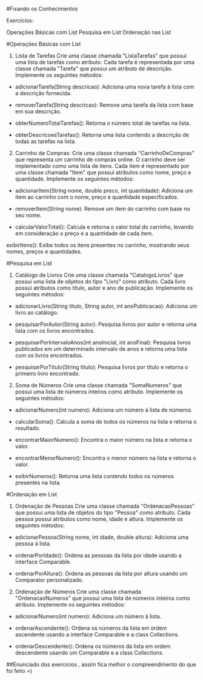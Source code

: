 

#Fixando os Conhecimentos

Exercícios:

Operações Básicas com List
Pesquisa em List
Ordenação nas List



#Operações Básicas com List

1. Lista de Tarefas
Crie uma classe chamada "ListaTarefas" que possui uma lista de tarefas como atributo. Cada tarefa é representada por uma classe chamada "Tarefa" que possui um atributo de descrição. Implemente os seguintes métodos:

- adicionarTarefa(String descricao): Adiciona uma nova tarefa à lista com a descrição fornecida.

- removerTarefa(String descricao): Remove uma tarefa da lista com base em sua descrição.

- obterNumeroTotalTarefas(): Retorna o número total de tarefas na lista.

- obterDescricoesTarefas(): Retorna uma lista contendo a descrição de todas as tarefas na lista.

  
2. Carrinho de Compras:
Crie uma classe chamada "CarrinhoDeCompras" que representa um carrinho de compras online. O carrinho deve ser implementado como uma lista de itens.
Cada item é representado por uma classe chamada "Item" que possui atributos como nome, preço e quantidade. Implemente os seguintes métodos:

- adicionarItem(String nome, double preco, int quantidade): Adiciona um item ao carrinho com o nome, preço e quantidade especificados.
 
- removerItem(String nome): Remove um item do carrinho com base no seu nome.

- calcularValorTotal(): Calcula e retorna o valor total do carrinho, levando em consideração o preço e a quantidade de cada item.

exibirItens(): Exibe todos os itens presentes no carrinho, mostrando seus nomes, preços e quantidades.



#Pesquisa em List

1. Catálogo de Livros
Crie uma classe chamada "CatalogoLivros" que possui uma lista de objetos do tipo "Livro" como atributo. Cada livro possui atributos como título, autor e ano de publicação. Implemente os seguintes métodos:

- adicionarLivro(String titulo, String autor, int anoPublicacao): Adiciona um livro ao catálogo.
  
- pesquisarPorAutor(String autor): Pesquisa livros por autor e retorna uma lista com os livros encontrados.
  
- pesquisarPorIntervaloAnos(int anoInicial, int anoFinal): Pesquisa livros publicados em um determinado intervalo de anos e retorna uma lista com os livros encontrados.
  
- pesquisarPorTitulo(String titulo): Pesquisa livros por título e retorna o primeiro livro encontrado.
  
2. Soma de Números
Crie uma classe chamada "SomaNumeros" que possui uma lista de números inteiros como atributo. Implemente os seguintes métodos:

- adicionarNumero(int numero): Adiciona um número à lista de números.
  
- calcularSoma(): Calcula a soma de todos os números na lista e retorna o resultado.
  
- encontrarMaiorNumero(): Encontra o maior número na lista e retorna o valor.
  
- encontrarMenorNumero(): Encontra o menor número na lista e retorna o valor.
  
- exibirNumeros(): Retorna uma lista contendo todos os números presentes na lista.

  
#Ordenação em List

1. Ordenação de Pessoas
Crie uma classe chamada "OrdenacaoPessoas" que possui uma lista de objetos do tipo "Pessoa" como atributo. Cada pessoa possui atributos como nome, idade e altura. Implemente os seguintes métodos:

- adicionarPessoa(String nome, int idade, double altura): Adiciona uma pessoa à lista.
  
- ordenarPorIdade(): Ordena as pessoas da lista por idade usando a interface Comparable.
  
- ordenarPorAltura(): Ordena as pessoas da lista por altura usando um Comparator personalizado.
  
2. Ordenação de Números
Crie uma classe chamada "OrdenacaoNumeros" que possui uma lista de números inteiros como atributo. Implemente os seguintes métodos:

- adicionarNumero(int numero): Adiciona um número à lista.
  
- ordenarAscendente(): Ordena os números da lista em ordem ascendente usando a interface Comparable e a class Collections.
  
- ordenarDescendente(): Ordena os números da lista em ordem descendente usando um Comparable e a class Collections.

##Enunciado dos exercicios , assim fica melhor o compreendimento do que foi feito =)
